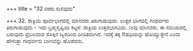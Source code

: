 +++
title = "32 ನರರು ಸುಳಿವುದು"

+++
32. ರಾತ್ರಿಯ ಪೂರ್ವಭಾಗದಲ್ಲಿ ಮಾನವರು ತಿರುಗಾಡುವುದು. ಉತ್ತರ ಭಾಗದಲ್ಲಿ ಗಂಧರ್ವರು ತಿರುಗಾಡುವುದು - ಇದು ಬ್ರಹ್ಮಸೃಷ್ಟಿಯ ಕಟ್ಟಳೆ. ರಾತ್ರಿಯ ಉತ್ತರಭಾಗವಿದು. ನೀವು ಮಾನವರು. ಈ ಸಮಯದಲ್ಲಿ  ಬರುವುದು ಪ್ರಬಲವಾದ ಸೊಕ್ಕಿನ ಜ್ವರದಿಂದ ಪೀಡಿತವಾಗಿದೆ.  ಇದಕ್ಕೆ ತಕ್ಕ ಔಷಧಿಯನ್ನು ಹೊಯ್ಯುತ್ತೇನೆ ಎಂದು ಹೇಳುತ್ತಾ ಗಂಧರ್ವನು ಬಾಣವನ್ನು ಹೊಡೆದನು.